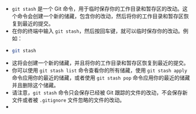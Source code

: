 - `git stash` 是一个 Git 命令，用于临时保存你的工作目录和暂存区的改动。这个命令会创建一个新的储藏，包含你的改动，然后将你的工作目录和暂存区恢复到最近的提交。
- 在你的终端中输入 `git stash`，然后按回车键，就可以临时保存你的改动。例如：
- ```bash
  git stash
  ```
- 这将会创建一个新的储藏，并且将你的工作目录和暂存区恢复到最近的提交。
- 你可以使用 `git stash list` 命令查看你的所有储藏，使用 `git stash apply` 命令应用你的最近的储藏，或者使用 `git stash pop` 命令应用你的最近的储藏并且删除这个储藏。
- 请注意，`git stash` 命令只会保存已经被 Git 跟踪的文件的改动，不会保存新文件或者被 `.gitignore` 文件忽略的文件的改动。
-